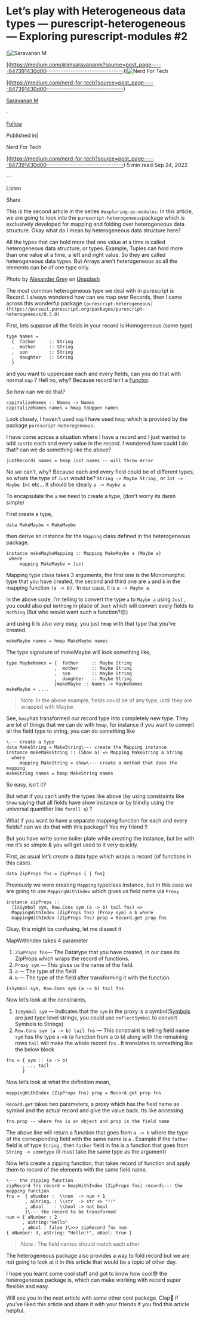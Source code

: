 Let’s play with Heterogeneous data types — purescript-heterogeneous — Exploring purescript-modules #2
=====================================================================================================

[![Saravanan M](https://miro.medium.com/v2/resize:fill:88:88/1*fSLksJqmsL7E-IcsJXHrkw.jpeg)

](https://medium.com/@imsaravananm?source=post_page-----847391430d00--------------------------------)[![Nerd For Tech](https://miro.medium.com/v2/resize:fill:48:48/1*53-lvCPnPV4sTOmvcITDxw.png)

](https://medium.com/nerd-for-tech?source=post_page-----847391430d00--------------------------------)

[Saravanan M](https://medium.com/@imsaravananm?source=post_page-----847391430d00--------------------------------)

·

[Follow](https://medium.com/m/signin?actionUrl=https%3A%2F%2Fmedium.com%2F_%2Fsubscribe%2Fuser%2F31a87164ab1a&operation=register&redirect=https%3A%2F%2Fmedium.com%2Fnerd-for-tech%2Flets-play-with-heterogeneous-data-types-purescript-heterogeneous-847391430d00&user=Saravanan+M&userId=31a87164ab1a&source=post_page-31a87164ab1a----847391430d00---------------------post_header-----------)

Published in[

Nerd For Tech

](https://medium.com/nerd-for-tech?source=post_page-----847391430d00--------------------------------)·5 min read·Sep 24, 2022

\--

Listen

Share

This is the second article in the series `#exploring-ps-modules`. In this article, we are going to look into the `purescript-heterogeneous`package which is exclusively developed for mapping and folding over heterogeneous data structure. Okay what do I mean by heterogeneous data structure here?

All the types that can hold more that one value at a time is called heterogeneous data structure, or types. Example, Tuples can hold more than one value at a time, a left and right value. So they are called heterogeneous data types. But Arrays aren’t heterogeneous as all the elements can be of one type only.

Photo by [Alexander Grey](https://unsplash.com/@sharonmccutcheon?utm_source=unsplash&utm_medium=referral&utm_content=creditCopyText) on [Unsplash](https://unsplash.com/s/photos/different-colors?utm_source=unsplash&utm_medium=referral&utm_content=creditCopyText)

The most common heterogeneous type we deal with in purescript is Record. I always wondered how can we map over Records, then I came across this wonderful package `[purescript-heterogeneous](https://pursuit.purescript.org/packages/purescript-heterogeneous/0.3.0)`

First, lets suppose all the fields in your record is Homogeneous (same type)

```
type Names =   
  {  father     :: String  
  ,  mother     :: String  
  ,  son        :: String  
  ,  daughter   :: String  
  }
```

and you want to uppercase each and every fields, can you do that with normal `map` ? Hell no, why? Because record isn’t a [Functor](https://pursuit.purescript.org/packages/purescript-prelude/6.0.1/docs/Data.Functor#t:Functor).

So how can we do that?

```
capitalizeNames :: Names -> Names   
capitalizeNames names = hmap toUpper names
```

Look closely, I haven’t used `map` I have used `hmap` which is provided by the package `purescript-heterogeneous.`

I have come across a situation where I have a record and I just wanted to add `Just`to each and every value in the record. I wondered how could I do that? can we do something like the above?

```
justRecords names = hmap Just names -- will throw error
```

No we can’t, why? Because each and every field could be of different types, so whats the type of `Just` would be? `String -> Maybe String` , or `Int -> Maybe Int` etc… It should be ideally `a -> Maybe a`

To encapsulate the `a` we need to create a type, (don’t worry its damn simple)

First create a type,

```
data MakeMaybe = MakeMaybe
```

then derive an instance for the `Mapping` class defined in the heterogeneous package.

```
instance makeMaybeMapping :: Mapping MakeMaybe a (Maybe a)   
 where  
     mapping MakeMaybe = Just
```

Mapping type class takes 3 arguments, the first one is the Monomorphic type that you have created, the second and third one are `a` and `b` in the mapping function `(a -> b).` In our case, it is `a -> Maybe a`

In the above code, I’m telling to convert the type `a` to `Maybe a` using `Just` , you could also put `Nothing` in place of `Just` which will convert every fields to `Nothing` (But who would want such a function?😑)

and using it is also very easy, you just `hmap` with that type that you’ve created.

```
makeMaybe names = hmap MakeMaybe names
```

The type signature of makeMaybe will look something like,

```
type MaybeNames = {  father     :: Maybe String  
                  ,  mother     :: Maybe String  
                  ,  son        :: Maybe String  
                  ,  daughter   :: Maybe String  
                  }makeMaybe :: Names -> MaybeNames   
makeMaybe = ....
```

> Note: In the above example, fields could be of any type, until they are wrapped with Maybe.

See, `hmap`has transformed our record type into completely new type. They are lot of things that we can do with `hmap`, for instance if you want to convert all the field type to string, you can do something like

```
\--- create a type  
data MakeString = MakeString\--- create the Mapping instance   
instance makeMakeString :: (Show a) => Mapping MakeString a String  
  where  
     mapping MakeString = show\--- create a method that does the mapping  
makeString names = hmap MakeString names
```

So easy, isn’t it?

But what if you can’t unify the types like above (by using constraints like `Show` saying that all fields have show instance or by blindly using the universal quantifier like `forall a`) ?

What if you want to have a separate mapping function for each and every fields? can we do that with this package? Yes my friend !!

But you have write some boiler plate while creating the instance, but be with me it’s so simple & you will get used to it very quickly.

First, as usual let’s create a data type which wraps a record (of functions in this case).

```
data ZipProps fns = ZipProps { | fns}
```

Previously we were creating `Mapping` typeclass instance, but in this case we are going to use `MappingWithIndex` which gives us field name via `Proxy`

```
instance zipProps ::  
  (IsSymbol sym, Row.Cons sym (a -> b) tail fns) =>  
  MappingWithIndex (ZipProps fns) (Proxy sym) a b where  
  mappingWithIndex (ZipProps fns) prop = Record.get prop fns
```

Okay, this might be confusing, let me dissect it

MapWithIndex takes 4 parameter

1.  `ZipProps fns`— The Datatype that you have created, in our case its ZipProps which wraps the record of functions.
2.  `Proxy sym` — This gives us the name of the field.
3.  `a` — The type of the field
4.  `b` — The type of the field after transforming it with the function.

```
IsSymbol sym, Row.Cons sym (a -> b) tail fns
```

Now let’s look at the constraints,

1.  `IsSymbol sym` — Indicates that the `sym` in the proxy is a symbol(S[ymbols](https://pursuit.purescript.org/packages/purescript-prelude/6.0.1/docs/Data.Symbol) are just type level strings, you could use `reflectSymbol` to convert Symbols to Strings)
2.  `Row.Cons sym (a -> b) tail fns` — This constraint is telling field name `sym` has the type `a->b` (a function from a to b) along with the remaining rows `tail` will make the whole record `fns` . It translates to something like the below block

```
fns = { sym :: (a -> b)  
      , ... tail   
      }
```

Now let’s look at what the definition mean,

```
mappingWithIndex (ZipProps fns) prop = Record.get prop fns
```

`Record.get` takes two parameters, a proxy which has the field name as symbol and the actual record and give the value back. Its like accessing

```
fns.prop -- where fns is an object and prop is the field name
```

The above line will return a function that goes from `a -> b` where the type of the corresponding field with the same name is `a` . Example if the `father` field is of type `String` , then `father` field in fns is a function that goes from `String -> sometype` (it must take the same type as the argument)

Now let’s create a zipping function, that takes record of function and apply them to record of the elements with the same field name.

```
\--- the zipping function  
zipRecord fns record = hmapWithIndex (ZipProps fns) record\--- the mapping function   
fns =  { aNumber :  \\num  -> num + 1  
       , aString. : \\str  -> str <> "!!"  
       , aBool    : \\bool -> not bool   
       }\--- the record to be transformed  
num = { aNumber : 2   
      , aString:"Hello"  
      , aBool : false }\>>> zipRecord fns num  
{ aNumber: 3, aString: "Hello!!", aBool: true }
```

> Note : The field names should match each other

The heterogeneous package also provides a way to fold record but we are not going to look at it in this article that would be a topic of other day.

I hope you learnt some cool stuff and got to know how cool😎 the heterogeneous package is, which can make working with record super flexible and easy.

Will see you in the next article with some other cool package. Clap👏 if you’ve liked this article and share it with your friends if you find this article helpful.